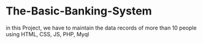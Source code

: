 # The-Basic-Banking-System
in this Project, we have to maintain the data records of more than 10 people  using HTML, CSS, JS, PHP, Myql 
